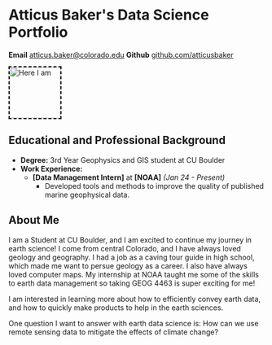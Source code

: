 # Atticus Baker's Data Science Portfolio

 **Email** [atticus.baker@colorado.edu](mailto:atticus.baker@colorado.edu)
 **Github** [github.com/atticusbaker](https://github.com/atticusbaker)

 <img 
  src="/img/IMG_4979.heic" 
  alt="Here I am" 
  height="100rem"
  style="border: dashed 2px black;">
## Educational and Professional Background
- **Degree:** 3rd Year Geophysics and GIS student at CU Boulder
- **Work Experience:** 
  - **[Data Management Intern]** at **[NOAA]** *(Jan 24 - Present)*
    - Developed tools and methods to improve the quality of published marine geophysical data.
   
## About Me
I am a Student at CU Boulder, and I am excited to continue my journey in earth science! I come from central Colorado, and I have always loved geology and geography. I had a job as a caving tour guide in high school, which made me want to persue geology as a career. I also have always loved computer maps. My internship at NOAA taught me some of the skills to earth data management so taking GEOG 4463 is super exciting for me!

I am interested in learning more about how to efficiently convey earth data, and how to quickly make products to help in the earth sciences.

One question I want to answer with earth data science is: How can we use remote sensing data to mitigate the effects of climate change?
